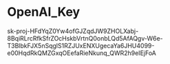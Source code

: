 # OpenAI_Key

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
